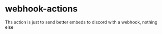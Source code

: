 # webhook-actions

Ths action is just to send better embeds to discord with a webhook, nothing else
